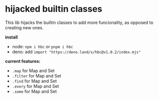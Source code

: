 # hijacked builtin classes

This lib hijacks the builtin classes to add more funcionality, as opposed
to creating new ones.

**install**
- node: `npm i hbc` or `pnpm i hbc`
- deno: add `import "https://deno.land/x/hbc@v1.0.2/index.mjs"`

**current features:**
- `.map` for Map and Set
- `.filter` for Map and Set
- `.find` for Map and Set
- `.every` for Map and Set
- `.some` for Map and Set

